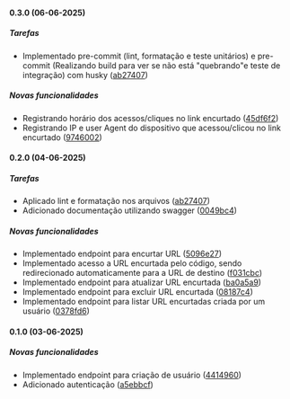 #### 0.3.0 (06-06-2025)

##### Tarefas

*  Implementado pre-commit (lint, formatação e teste unitários) e pre-commit (Realizando build para ver se não está "quebrando"e teste de integração) com husky  ([ab27407](https://github.com/cleytonbc/api-short-link/commit/ab27407))

##### Novas funcionalidades

*  Registrando horário dos acessos/cliques no link encurtado ([45df6f2](https://github.com/cleytonbc/api-short-link/commit/45df6f2))
*  Registrando IP e user Agent do dispositivo que acessou/clicou no link encurtado ([9746002](https://github.com/cleytonbc/api-short-link/commit/9746002))


#### 0.2.0 (04-06-2025)

##### Tarefas

*  Aplicado lint e formatação nos arquivos  ([ab27407](https://github.com/cleytonbc/api-short-link/commit/ab27407))
*  Adicionado documentação utilizando swagger ([0049bc4](https://github.com/cleytonbc/api-short-link/commit/0049bc4))

##### Novas funcionalidades

*  Implementado endpoint para encurtar URL ([5096e27](https://github.com/cleytonbc/api-short-link/commit/5096e27))
*  Implementado acesso a URL encurtada pelo código, sendo redirecionado automaticamente para a URL de destino ([f031cbc](https://github.com/cleytonbc/api-short-link/commit/f031cbc))
*  Implementado endpoint para atualizar URL encurtada ([ba0a5a9](https://github.com/cleytonbc/api-short-link/commit/ba0a5a9))
*  Implementado endpoint para excluir URL encurtada ([08187c4](https://github.com/cleytonbc/api-short-link/commit/08187c4))
*  Implementado endpoint para listar URL encurtadas criada por um usuário ([0378fd6](https://github.com/cleytonbc/api-short-link/commit/0378fd6))


#### 0.1.0 (03-06-2025)

##### Novas funcionalidades

*  Implementado endpoint para criação de usuário ([4414960](https://github.com/cleytonbc/api-short-link/commit/4414960))
*  Adicionado autenticação ([a5ebbcf](https://github.com/cleytonbc/api-short-link/commit/a5ebbcf))